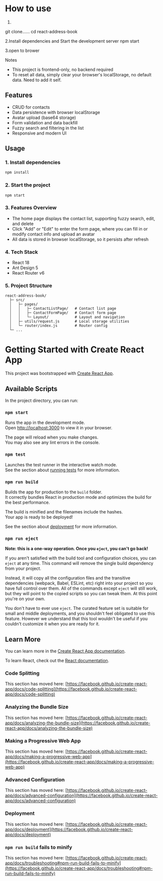 # How to use
1.
git clone......
cd react-address-book

2.Install dependencies and Start the development server
npm start

3.open to brower

Notes
- This project is frontend-only, no backend required
- To reset all data, simply clear your browser's localStorage,  no default data. Need to add it self.


## Features
- CRUD for contacts
- Data persistence with browser localStorage
- Avatar upload (base64 storage)
- Form validation and data backfill
- Fuzzy search and filtering in the list
- Responsive and modern UI

## Usage

### 1. Install dependencies

```bash
npm install
```

### 2. Start the project

```bash
npm start
```

### 3. Features Overview
- The home page displays the contact list, supporting fuzzy search, edit, and delete
- Click "Add" or "Edit" to enter the form page, where you can fill in or modify contact info and upload an avatar
- All data is stored in browser localStorage, so it persists after refresh

### 4. Tech Stack
- React 18
- Ant Design 5
- React Router v6

### 5. Project Structure
```
react-address-book/
  ├─ src/
  │   ├─ pages/
  │   │   ├─ ContactListPage/   # Contact list page
  │   │   ├─ ContactFormPage/   # Contact form page
  │   │   └─ Layout/            # Layout and navigation
  │   ├─ utils/request.js       # Local storage utilities
  │   └─ router/index.js        # Router config
  └─ ...
```




# Getting Started with Create React App

This project was bootstrapped with [Create React App](https://github.com/facebook/create-react-app).

## Available Scripts

In the project directory, you can run:

### `npm start`

Runs the app in the development mode.\
Open [http://localhost:3000](http://localhost:3000) to view it in your browser.

The page will reload when you make changes.\
You may also see any lint errors in the console.

### `npm test`

Launches the test runner in the interactive watch mode.\
See the section about [running tests](https://facebook.github.io/create-react-app/docs/running-tests) for more information.

### `npm run build`

Builds the app for production to the `build` folder.\
It correctly bundles React in production mode and optimizes the build for the best performance.

The build is minified and the filenames include the hashes.\
Your app is ready to be deployed!

See the section about [deployment](https://facebook.github.io/create-react-app/docs/deployment) for more information.

### `npm run eject`

**Note: this is a one-way operation. Once you `eject`, you can't go back!**

If you aren't satisfied with the build tool and configuration choices, you can `eject` at any time. This command will remove the single build dependency from your project.

Instead, it will copy all the configuration files and the transitive dependencies (webpack, Babel, ESLint, etc) right into your project so you have full control over them. All of the commands except `eject` will still work, but they will point to the copied scripts so you can tweak them. At this point you're on your own.

You don't have to ever use `eject`. The curated feature set is suitable for small and middle deployments, and you shouldn't feel obligated to use this feature. However we understand that this tool wouldn't be useful if you couldn't customize it when you are ready for it.

## Learn More

You can learn more in the [Create React App documentation](https://facebook.github.io/create-react-app/docs/getting-started).

To learn React, check out the [React documentation](https://reactjs.org/).

### Code Splitting

This section has moved here: [https://facebook.github.io/create-react-app/docs/code-splitting](https://facebook.github.io/create-react-app/docs/code-splitting)

### Analyzing the Bundle Size

This section has moved here: [https://facebook.github.io/create-react-app/docs/analyzing-the-bundle-size](https://facebook.github.io/create-react-app/docs/analyzing-the-bundle-size)

### Making a Progressive Web App

This section has moved here: [https://facebook.github.io/create-react-app/docs/making-a-progressive-web-app](https://facebook.github.io/create-react-app/docs/making-a-progressive-web-app)

### Advanced Configuration

This section has moved here: [https://facebook.github.io/create-react-app/docs/advanced-configuration](https://facebook.github.io/create-react-app/docs/advanced-configuration)

### Deployment

This section has moved here: [https://facebook.github.io/create-react-app/docs/deployment](https://facebook.github.io/create-react-app/docs/deployment)

### `npm run build` fails to minify

This section has moved here: [https://facebook.github.io/create-react-app/docs/troubleshooting#npm-run-build-fails-to-minify](https://facebook.github.io/create-react-app/docs/troubleshooting#npm-run-build-fails-to-minify)
